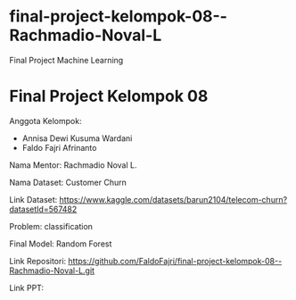 # final-project-kelompok-08--Rachmadio-Noval-L
Final Project Machine Learning

# Final Project Kelompok 08
Anggota Kelompok:
- Annisa Dewi Kusuma Wardani
- Faldo Fajri Afrinanto

Nama Mentor: Rachmadio Noval L.

Nama Dataset: Customer Churn

Link Dataset: https://www.kaggle.com/datasets/barun2104/telecom-churn?datasetId=567482

Problem: classification

Final Model: Random Forest

Link Repositori: https://github.com/FaldoFajri/final-project-kelompok-08--Rachmadio-Noval-L.git

Link PPT: <link presentasi dalam google slides> 
